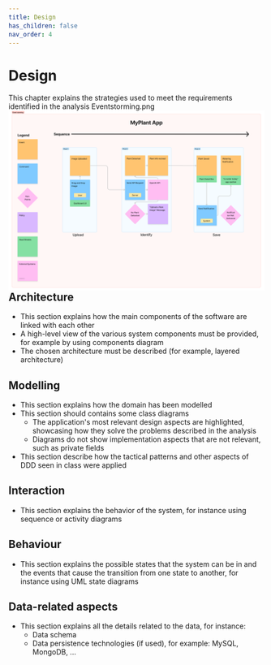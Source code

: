 ```yaml
---
title: Design
has_children: false
nav_order: 4
---
```


# Design

This chapter explains the strategies used to meet the requirements identified in the analysis
<img src="Eventstorming.png"
     alt="Eventstorming"
     style="float: left; margin-right: 10px;" />
Eventstorming.png

## Architecture

- This section explains how the main components of the software are linked with each other
- A high-level view of the various system components must be provided, for example by using components diagram
- The chosen architecture must be described (for example, layered architecture)

## Modelling

- This section explains how the domain has been modelled
- This section should contains some class diagrams
    - The application's most relevant design aspects are highlighted, showcasing how they solve the problems described in the analysis
    - Diagrams do not show implementation aspects that are not relevant, such as private fields
- This section describe how the tactical patterns and other aspects of DDD seen in class were applied


## Interaction
- This section explains the behavior of the system, for instance using sequence or activity diagrams

## Behaviour
- This section explains the possible states that the system can be in and the events that cause the transition from one state to another, for instance using UML state diagrams

## Data-related aspects
- This section explains all the details related to the data, for instance:
    - Data schema
    - Data persistence technologies (if used), for example: MySQL, MongoDB, ...
